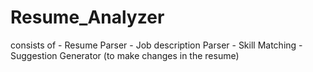 # Resume_Analyzer
consists of
    - Resume Parser
    - Job description Parser
    - Skill Matching
    - Suggestion Generator (to make changes in the resume)